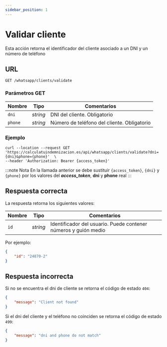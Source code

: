```yaml
---
sidebar_position: 1
---
```


# Validar cliente

Esta acción retorna el identificador del cliente asociado a un DNI y un número de teléfono

## URL

```
GET /whatsapp/clients/validate
```

### Parámetros GET

Nombre | Tipo |  Comentarios 
--- | --- | --- | 
`dni` | _string_ | DNI del cliente. Obligatorio
`phone` | _string_ | Número de teléfono del cliente. Obligatorio

### Ejemplo

```shell
curl --location --request GET 'https://calculatuindemnizacion.es/api/whatsapp/clients/validate?dni={dni}&phone={phone}'  \
--header 'Authorization: Bearer {access_token}'
```

:::note Nota
En la llamada anterior se debe sustituir `{access_token}`, `{dni}` y `{phone}` por los valores del **_access_token_**, **dni** y **phone** real
:::

## Respuesta correcta

La respuesta retorna los siguientes valores:

Nombre | Tipo |  Comentarios 
--- | --- | --- | 
`id` | _string_ | Identificador del usuario. Puede contener números y guión medio


Por ejemplo:

```json title="Status: 200 Ok"
{
    "id": "24870-2"
}
```

## Respuesta incorrecta

Si no se encuentra el dni de cliente se retorna el código de estado `404`:

```json title="Status: 404 Not found"
{
    "message": "Client not found"
}
```

Si el dni del cliente y el teléfono no coinciden se retorna el código de estado `499`:

```json title="Status: 499 unknown status"
{
    "message": "dni and phone do not match"
}
```